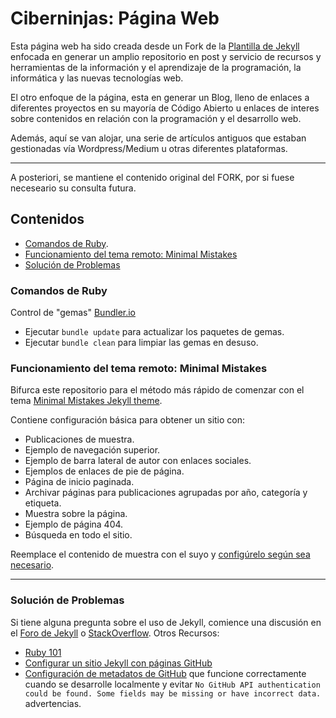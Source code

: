 # Ciberninjas: Página Web

Esta página web ha sido creada desde un Fork de la [Plantilla de Jekyll](https://github.com/mmistakes/minimal-mistakes "Plantilla de Jekyll de Minimal Mistakes") enfocada en generar un amplio repositorio en post y servicio de recursos y herramientas de la información y el aprendizaje de la programación, la informática y las nuevas tecnologías web.

El otro enfoque de la página, esta en generar un Blog, lleno de enlaces a diferentes proyectos en su mayoría de Código Abierto u enlaces de interes sobre contenidos en relación con la programación y el desarrollo web.

Además, aquí se van alojar, una serie de artículos antiguos que estaban gestionadas vía Wordpress/Medium u otras diferentes plataformas.

---

A posteriori, se mantiene el contenido original del FORK, por si fuese neceseario su consulta futura.

## Contenidos

- [Comandos de Ruby](#comandos-de-ruby).
- [Funcionamiento del tema remoto: Minimal Mistakes](#funcionamiento-del-tema-remoto-Minimal-Mistakes)
- [Solución de Problemas](#solucion-de-problemas)

### Comandos de Ruby

Control de "gemas" [Bundler.io](https://bundler.io/v2.0/man/bundle.1.html)

- Ejecutar `bundle update` para actualizar los paquetes de gemas.
- Ejecutar `bundle clean` para limpiar las gemas en desuso.

### Funcionamiento del tema remoto: Minimal Mistakes

Bifurca este repositorio para el método más rápido de comenzar con el tema [Minimal Mistakes Jekyll theme](https://github.com/mmistakes/minimal-mistakes).

Contiene configuración básica para obtener un sitio con:

- Publicaciones de muestra.
- Ejemplo de navegación superior.
- Ejemplo de barra lateral de autor con enlaces sociales.
- Ejemplos de enlaces de pie de página.
- Página de inicio paginada.
- Archivar páginas para publicaciones agrupadas por año, categoría y etiqueta.
- Muestra sobre la página.
- Ejemplo de página 404.
- Búsqueda en todo el sitio.

Reemplace el contenido de muestra con el suyo y [configúrelo según sea necesario](https://mmistakes.github.io/minimal-mistakes/docs/configuration/).

---

### Solución de Problemas

Si tiene alguna pregunta sobre el uso de Jekyll, comience una discusión en el [Foro de Jekyll](https://talk.jekyllrb.com/) o [StackOverflow](https://stackoverflow.com/questions/tagged/jekyll). Otros Recursos:

- [Ruby 101](https://jekyllrb.com/docs/ruby-101/)
- [Configurar un sitio Jekyll con páginas GitHub](https://jekyllrb.com/docs/github-pages/)
- [Configuración de metadatos de GitHub](https://github.com/jekyll/github-metadata/blob/master/docs/configuration.md#configuration) que funcione correctamente cuando se desarrolle localmente y evitar `No GitHub API authentication could be found. Some fields may be missing or have incorrect data.` advertencias.
